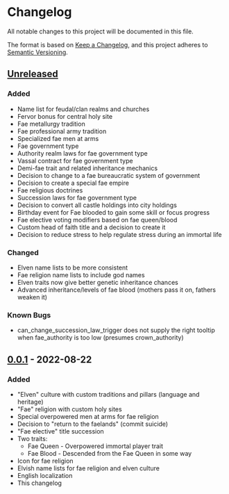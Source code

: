 # Changelog
All notable changes to this project will be documented in this file.

The format is based on [Keep a Changelog](https://keepachangelog.com/en/1.0.0/),
and this project adheres to [Semantic Versioning](https://semver.org/spec/v2.0.0.html).

## [Unreleased]
### Added
- Name list for feudal/clan realms and churches
- Fervor bonus for central holy site
- Fae metallurgy tradition
- Fae professional army tradition
- Specialized fae men at arms
- Fae government type
- Authority realm laws for fae government type
- Vassal contract for fae government type
- Demi-fae trait and related inheritance mechanics
- Decision to change to a fae bureaucratic system of government
- Decision to create a special fae empire
- Fae religious doctrines
- Succession laws for fae government type
- Decision to convert all castle holdings into city holdings
- Birthday event for Fae blooded to gain some skill or focus progress
- Fae elective voting modifiers based on fae queen/blood
- Custom head of faith title and a decision to create it
- Decision to reduce stress to help regulate stress during an immortal life

### Changed
- Elven name lists to be more consistent
- Fae religion name lists to include god names
- Elven traits now give better genetic inheritance chances
- Advanced inheritance/levels of fae blood (mothers pass it on, fathers weaken it)

### Known Bugs
- can_change_succession_law_trigger does not supply the right tooltip when fae_authority is too low (presumes crown_authority)

## [0.0.1] - 2022-08-22
### Added
- "Elven" culture with custom traditions and pillars (language and heritage)
- "Fae" religion with custom holy sites
- Special overpowered men at arms for fae religion
- Decision to "return to the faelands" (commit suicide)
- "Fae elective" title succession
- Two traits:
  - Fae Queen - Overpowered immortal player trait
  - Fae Blood - Descended from the Fae Queen in some way
- Icon for fae religion
- Elvish name lists for fae religion and elven culture
- English localization
- This changelog

[Unreleased]: https://github.com/deep-dolphin/mod-ck3-elven-queen/compare/v0.0.1...HEAD
[0.0.1]: https://github.com/deep-dolphin/mod-ck3-elven-queen/releases/tag/v0.0.1